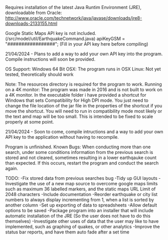 Requires installation of the latest Java Runtim Environment (JRE), downloadable from Oracle: http://www.oracle.com/technetwork/java/javase/downloads/jre8-downloads-2133155.html

Google Static Maps API key is not included. (/src/model/util/EarthquakeCommand.java)
apiKeyGSM = "#################"; (Fill in your API key here before compiling)


21/04/2024 - Plans to add a way to add your own API key into the program. Compile instructions will soon be provided.

OS Support: Windows 64 Bit
OSX: The program runs in OSX
Linux: Not yet tested, theoretically should work

Note: The resources directory is required for the program to work.
Running on a 4K monitor: The program was made in 2016 and is not built to work on a 4K monitor. In the executable folder i have provided a shortcut for Windows that sets Compatibility for High DPI mode. You just need to change the file location of the jar file in the properties of the shortcut if you move the shortcut. You will need to run in compatibility mode most likely or the text amd map will be too small. This is intended to be fixed to scale properly at some point.

21/04/2024 - Soon to come, compile intructions and a way to add your own API key to the application without having to recompile.

Program is unfinished.
Known Bugs:
When conducting more than one search, under some conditions information from the previous search is stored and not cleared,
sometimes resulting in a lower earthqauke count than expected. If this occurs, restart the program and conduct the search again.

TODO:
-Fix stored data from previous searches bug
-Tidy up GUI layouts
-Investigate the use of a new map source to overcome google maps limits such as maximum 36 labelled markers, and the static maps URL Limit of 2048 characters
-Include documentation
-Reorder earthquake or city list numbers to always display incrementing from 1, when a list is sorted by another column
-Set up exporting of data to spreadsheets
-Allow default options to be saved
-Package program into an installer that will include automatic installation of the JRE (So the user does not have to do this themselves)
-Investigate other uses of data that the user may like to have implemented, such as graphing of quakes, or other analytics
-Improve the status bar reports, and have them auto fade after a set time
